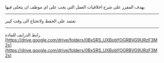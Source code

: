 يهدف المقرر على شرح اخلاقيات العمل التي يجب على اي موظف ان يتحلى فيها

---
تعتمد على الحفظ ولاتحتاج الى وقت كبير

---
رابط الدرايف للمادة
[https://drive.google.com/drive/folders/0BxSRS_UXBobYOGRBVG9URzF3M2s](https://drive.google.com/drive/folders/0BxSRS_UXBobYOGRBVG9URzF3M2s)
